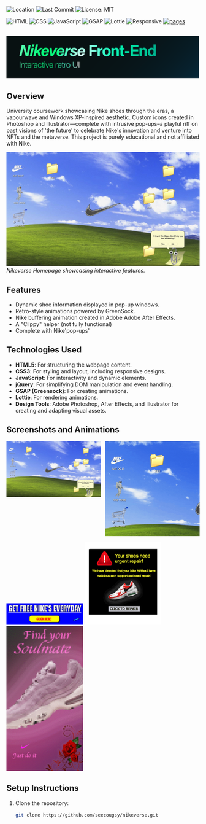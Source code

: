 ![Location](https://img.shields.io/badge/Location-Brisbane%2C%20Australia-lightgrey.svg)
![Last Commit](https://img.shields.io/github/last-commit/<user>/<repo>)
![License: MIT](https://img.shields.io/badge/License-MIT-yellow.svg)


![HTML](https://img.shields.io/badge/HTML5-E34F26?logo=html5&logoColor=white)
![CSS](https://img.shields.io/badge/CSS3-1572B6?logo=css3&logoColor=white)
![JavaScript](https://img.shields.io/badge/JavaScript-F7DF1E?logo=javascript&logoColor=black)
![GSAP](https://img.shields.io/badge/GSAP-88CE02?logo=greensock&logoColor=white)
![Lottie](https://img.shields.io/badge/Lottie-0096D8?logo=lottie&logoColor=white)
![Responsive](https://img.shields.io/badge/Responsive-Mobile--first-5cb85c.svg)
[![pages](https://img.shields.io/badge/View%20Demo-GitHub%20Pages-121013?logo=github)](https://seecougsy.github.io/Nikeverse/)


![Project Banner Nikeverse fron-end](assets/images/nikeverse_readme_banner.png)
---
## Overview
University coursework showcasing Nike shoes through the eras, a vapourwave and Windows XP-inspired aesthetic. Custom icons created in Photoshop and Illustrator—complete with intrusive pop-ups–a playful riff on past visions of 'the future' to celebrate Nike's innovation and venture into NFTs and the metaverse. This project is purely educational and not affiliated with Nike.

![Demo of the app](assets/images/nikeverse_homepage.jpg)
*Nikeverse Homepage showcasing interactive features.*

## Features
- Dynamic shoe information displayed in pop-up windows.
- Retro-style animations powered by GreenSock.
- Nike buffering animation created in Adobe Adobe After Effects.
- A "Clippy" helper (not fully functional)
- Complete with Nike'pop-ups'

## Technologies Used
- **HTML5**: For structuring the webpage content.  
- **CSS3**: For styling and layout, including responsive designs.  
- **JavaScript**: For interactivity and dynamic elements.  
- **jQuery**: For simplifying DOM manipulation and event handling.  
- **GSAP (Greensock)**: For creating animations.  
- **Lottie**: For rendering animations.  
- **Design Tools**: Adobe Photoshop, After Effects, and Illustrator for creating and adapting visual assets.  

## Screenshots and Animations
<div style="display: grid; grid-template-columns: repeat(2, 1fr); gap: 10px;">
  <img src="assets/images/nikeverse_homepage.jpg" alt="Nikeverse Homepage" width="800">
  <img src="assets/gifs/Icon_animation.gif" alt="Icon Animation" width="800">
</div>
<p float="left">
  <img src="assets/gifs/P0.gif" width="200" />
  <img src="assets/gifs/P1.gif" width="200" />
  <img src="assets/gifs/P2.gif" width="200" />
</p>

## Setup Instructions
1. Clone the repository:
   ```bash
   git clone https://github.com/seecougsy/nikeverse.git

